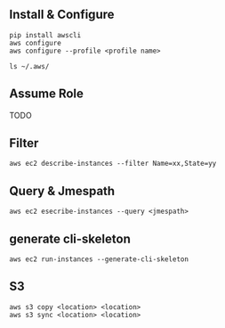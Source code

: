 ## Install & Configure

```
pip install awscli
aws configure
aws configure --profile <profile name>

ls ~/.aws/
```

## Assume Role

TODO

## Filter 

```
aws ec2 describe-instances --filter Name=xx,State=yy
```

## Query & Jmespath

```
aws ec2 esecribe-instances --query <jmespath> 
```

## generate cli-skeleton

```
aws ec2 run-instances --generate-cli-skeleton
```

## S3

```
aws s3 copy <location> <location>
aws s3 sync <location> <location>
```